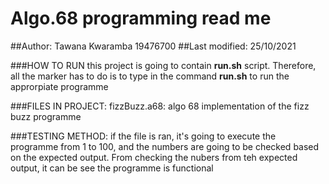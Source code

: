 # Algo.68 programming read  me
##Author: Tawana Kwaramba 19476700 
##Last modified: 25/10/2021

###HOW TO RUN
    this project is going to contain **run.sh** script. Therefore, all the marker
    has to do is to type in the command **run.sh** to run the approrpiate 
    programme

###FILES IN PROJECT: 
    fizzBuzz.a68: 
        algo 68 implementation of the fizz buzz programme

###TESTING METHOD:
    if the file is ran, it's going to execute the programme from 1 to 100, and
    the numbers are going to be checked based on the expected output. From 
    checking the nubers from teh expected output, it can be see the programme
    is functional

